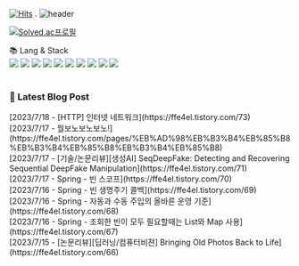 [![Hits](https://hits.seeyoufarm.com/api/count/incr/badge.svg?url=https%3A%2F%2Fgithub.com%2Fffe4el&count_bg=%23FF7676&title_bg=%23000000&icon=openai.svg&icon_color=%23E5A0A0&title=hits&edge_flat=false)](https://hits.seeyoufarm.com)
.
![header](https://capsule-render.vercel.app/api?type=waving&color=auto&height=300&section=header&text=SOLA%20GITHUB🎀&fontSize=90&animation=fadeIn&fontAlignY=38&desc=studying%20GenerativeAI%20and%20FullStack&descAlignY=51&descAlign=62)

<!-- 백준레벨 -->
[![Solved.ac프로필](http://mazassumnida.wtf/api/v2/generate_badge?boj=codkan)](https://solved.ac/백준아이디)
</div>


<!-- 사용하는 언어와 도구들 -->
📚 Lang & Stack <br>
<img src="https://img.shields.io/badge/python-3776AB?style=for-the-badge&logo=python&logoColor=white">
<img src="https://img.shields.io/badge/c++-00599C?style=for-the-badge&logo=c%2B%2B&logoColor=white">
<img src="https://img.shields.io/badge/java-007396?style=for-the-badge&logo=java&logoColor=white">
<img src="https://img.shields.io/badge/html5-E34F26?style=for-the-badge&logo=html5&logoColor=white">
<img src="https://img.shields.io/badge/css-1572B6?style=for-the-badge&logo=css3&logoColor=white">
<img src="https://img.shields.io/badge/javascript-F7DF1E?style=for-the-badge&logo=javascript&logoColor=black">
<img src="https://img.shields.io/badge/spring-6DB33F?style=for-the-badge&logo=spring&logoColor=white">
<img src="https://img.shields.io/badge/springboot-6DB33F?style=for-the-badge&logo=springboot&logoColor=white">
<img src="https://img.shields.io/badge/django-092E20?style=for-the-badge&logo=django&logoColor=white">
<img src="https://img.shields.io/badge/flask-000000?style=for-the-badge&logo=flask&logoColor=white">
<br> 
<br>  
<h3>🤩 Latest Blog Post</h3>
[2023/7/18 - [HTTP] 인터넷 네트워크](https://ffe4el.tistory.com/73) <br>
[2023/7/17 - 뭘보노보노보노!](https://ffe4el.tistory.com/pages/%EB%AD%98%EB%B3%B4%EB%85%B8%EB%B3%B4%EB%85%B8%EB%B3%B4%EB%85%B8) <br>
[2023/7/17 - [기술/논문리뷰][생성AI] SeqDeepFake: Detecting and Recovering Sequential DeepFake Manipulation](https://ffe4el.tistory.com/71) <br>
[2023/7/17 - Spring - 빈 스코프](https://ffe4el.tistory.com/70) <br>
[2023/7/16 - Spring - 빈 생명주기 콜백](https://ffe4el.tistory.com/69) <br>
[2023/7/16 - Spring - 자동과 수동 주입의 올바른 운영 기준](https://ffe4el.tistory.com/68) <br>
[2023/7/16 - Spring - 조회한 빈이 모두 필요할때는 List와 Map 사용](https://ffe4el.tistory.com/67) <br>
[2023/7/15 - [논문리뷰][딥러닝/컴퓨터비젼] Bringing Old Photos Back to Life](https://ffe4el.tistory.com/66) <br>
